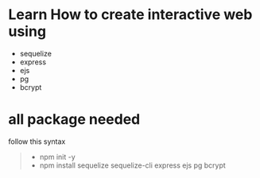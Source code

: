 # Learn How to create interactive web using
+ sequelize
+ express
+ ejs
+ pg
+ bcrypt 

# all package needed
follow this syntax
> + npm init -y
> + npm install sequelize sequelize-cli express ejs pg bcrypt
